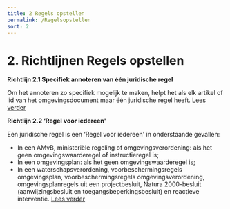 ```yaml
---
title: 2 Regels opstellen
permalink: /Regelsopstellen
sort: 2
---
```


# 2. Richtlijnen Regels opstellen

**Richtlijn 2.1 Specifiek annoteren van één juridische regel**

Om het annoteren zo specifiek mogelijk te maken, helpt het als elk artikel of lid van het omgevingsdocument maar één juridische regel heeft. [Lees verder](Richtlijn_2.1.md)


**Richtlijn 2.2 ‘Regel voor iedereen'**

Een juridische regel is een ‘Regel voor iedereen' in onderstaande gevallen:
- In een AMvB, ministeriële regeling of omgevingsverordening: als het geen omgevingswaarderegel of instructieregel is;
- In een omgevingsplan: als het geen omgevingswaarderegel is;
- In een waterschapsverordening, voorbeschermingsregels omgevingsplan, voorbeschermingsregels omgevingsverordening, omgevingsplanregels uit een projectbesluit, Natura 2000-besluit (aanwijzingsbesluit en toegangsbeperkingsbesluit) en reactieve interventie. 
[Lees verder](Richtlijn_2.2.md)
